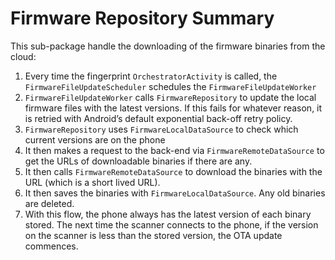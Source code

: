 # Firmware Repository Summary

This sub-package handle the downloading of the firmware binaries from
the cloud:

1. Every time the fingerprint `OrchestratorActivity` is called, the
   `FirmwareFileUpdateScheduler` schedules the
   `FirmwareFileUpdateWorker`
2. `FirmwareFileUpdateWorker` calls `FirmwareRepository` to update the
   local firmware files with the latest versions. If this fails for
   whatever reason, it is retried with Android’s default exponential
   back-off retry policy.
3. `FirmwareRepository` uses `FirmwareLocalDataSource` to check which
   current versions are on the phone
4. It then makes a request to the back-end via
   `FirmwareRemoteDataSource` to get the URLs of downloadable binaries
   if there are any.
5. It then calls `FirmwareRemoteDataSource` to download the binaries
   with the URL (which is a short lived URL).
6. It then saves the binaries with `FirmwareLocalDataSource`. Any old
   binaries are deleted.
7. With this flow, the phone always has the latest version of each
   binary stored. The next time the scanner connects to the phone, if
   the version on the scanner is less than the stored version, the OTA
   update commences.
